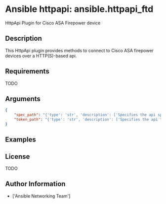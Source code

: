 # Ansible httpapi: ansible.httpapi_ftd


HttpApi Plugin for Cisco ASA Firepower device

## Description

This HttpApi plugin provides methods to connect to Cisco ASA firepower devices over a HTTP(S)-based api.

## Requirements

TODO

## Arguments

``` json
{
    "spec_path": "{'type': 'str', 'description': ['Specifies the api spec path of the FTD device'], 'default': '/apispec/ngfw.json', 'vars': [{'name': 'ansible_httpapi_ftd_spec_path'}]}",
    "token_path": "{'type': 'str', 'description': ['Specifies the api token path of the FTD device'], 'default': '/api/fdm/v2/fdm/token', 'vars': [{'name': 'ansible_httpapi_ftd_token_path'}]}",
}
```

## Examples



## License

TODO

## Author Information
  - ['Ansible Networking Team']
